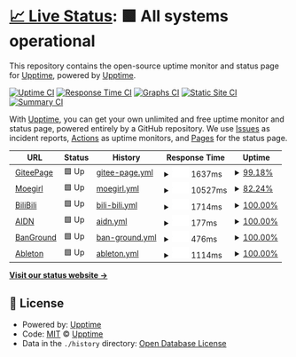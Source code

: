 # [📈 Live Status](https://demo.upptime.js.org): <!--live status--> **🟩 All systems operational**

This repository contains the open-source uptime monitor and status page for [Upptime](https://upptime.js.org), powered by [Upptime](https://github.com/upptime/upptime).

[![Uptime CI](https://github.com/upptime/upptime/workflows/Uptime%20CI/badge.svg)](https://github.com/upptime/upptime/actions?query=workflow%3A%22Uptime+CI%22)
[![Response Time CI](https://github.com/upptime/upptime/workflows/Response%20Time%20CI/badge.svg)](https://github.com/upptime/upptime/actions?query=workflow%3A%22Response+Time+CI%22)
[![Graphs CI](https://github.com/upptime/upptime/workflows/Graphs%20CI/badge.svg)](https://github.com/upptime/upptime/actions?query=workflow%3A%22Graphs+CI%22)
[![Static Site CI](https://github.com/upptime/upptime/workflows/Static%20Site%20CI/badge.svg)](https://github.com/upptime/upptime/actions?query=workflow%3A%22Static+Site+CI%22)
[![Summary CI](https://github.com/upptime/upptime/workflows/Summary%20CI/badge.svg)](https://github.com/upptime/upptime/actions?query=workflow%3A%22Summary+CI%22)

With [Upptime](https://upptime.js.org), you can get your own unlimited and free uptime monitor and status page, powered entirely by a GitHub repository. We use [Issues](https://github.com/upptime/upptime/issues) as incident reports, [Actions](https://github.com/upptime/upptime/actions) as uptime monitors, and [Pages](https://demo.upptime.js.org) for the status page.

<!--start: status pages-->
<!-- This summary is generated by Upptime (https://github.com/upptime/upptime) -->
<!-- Do not edit this manually, your changes will be overwritten -->
<!-- prettier-ignore -->
| URL | Status | History | Response Time | Uptime |
| --- | ------ | ------- | ------------- | ------ |
| <img alt="" src="https://favicons.githubusercontent.com/ravelloh.gitee.io" height="13"> [GiteePage](https://ravelloh.gitee.io) | 🟩 Up | [gitee-page.yml](https://github.com/Xeocnet-Studio/sitemonitor/commits/HEAD/history/gitee-page.yml) | <details><summary><img alt="Response time graph" src="./graphs/gitee-page/response-time-week.png" height="20"> 1637ms</summary><br><a href="https://demo.upptime.js.org/history/gitee-page"><img alt="Response time 1637" src="https://img.shields.io/endpoint?url=https%3A%2F%2Fraw.githubusercontent.com%2FXeocnet-Studio%2Fsitemonitor%2FHEAD%2Fapi%2Fgitee-page%2Fresponse-time.json"></a><br><a href="https://demo.upptime.js.org/history/gitee-page"><img alt="24-hour response time 1577" src="https://img.shields.io/endpoint?url=https%3A%2F%2Fraw.githubusercontent.com%2FXeocnet-Studio%2Fsitemonitor%2FHEAD%2Fapi%2Fgitee-page%2Fresponse-time-day.json"></a><br><a href="https://demo.upptime.js.org/history/gitee-page"><img alt="7-day response time 1637" src="https://img.shields.io/endpoint?url=https%3A%2F%2Fraw.githubusercontent.com%2FXeocnet-Studio%2Fsitemonitor%2FHEAD%2Fapi%2Fgitee-page%2Fresponse-time-week.json"></a><br><a href="https://demo.upptime.js.org/history/gitee-page"><img alt="30-day response time 1637" src="https://img.shields.io/endpoint?url=https%3A%2F%2Fraw.githubusercontent.com%2FXeocnet-Studio%2Fsitemonitor%2FHEAD%2Fapi%2Fgitee-page%2Fresponse-time-month.json"></a><br><a href="https://demo.upptime.js.org/history/gitee-page"><img alt="1-year response time 1637" src="https://img.shields.io/endpoint?url=https%3A%2F%2Fraw.githubusercontent.com%2FXeocnet-Studio%2Fsitemonitor%2FHEAD%2Fapi%2Fgitee-page%2Fresponse-time-year.json"></a></details> | <details><summary><a href="https://demo.upptime.js.org/history/gitee-page">99.18%</a></summary><a href="https://demo.upptime.js.org/history/gitee-page"><img alt="All-time uptime 99.18%" src="https://img.shields.io/endpoint?url=https%3A%2F%2Fraw.githubusercontent.com%2FXeocnet-Studio%2Fsitemonitor%2FHEAD%2Fapi%2Fgitee-page%2Fuptime.json"></a><br><a href="https://demo.upptime.js.org/history/gitee-page"><img alt="24-hour uptime 100.00%" src="https://img.shields.io/endpoint?url=https%3A%2F%2Fraw.githubusercontent.com%2FXeocnet-Studio%2Fsitemonitor%2FHEAD%2Fapi%2Fgitee-page%2Fuptime-day.json"></a><br><a href="https://demo.upptime.js.org/history/gitee-page"><img alt="7-day uptime 99.18%" src="https://img.shields.io/endpoint?url=https%3A%2F%2Fraw.githubusercontent.com%2FXeocnet-Studio%2Fsitemonitor%2FHEAD%2Fapi%2Fgitee-page%2Fuptime-week.json"></a><br><a href="https://demo.upptime.js.org/history/gitee-page"><img alt="30-day uptime 99.18%" src="https://img.shields.io/endpoint?url=https%3A%2F%2Fraw.githubusercontent.com%2FXeocnet-Studio%2Fsitemonitor%2FHEAD%2Fapi%2Fgitee-page%2Fuptime-month.json"></a><br><a href="https://demo.upptime.js.org/history/gitee-page"><img alt="1-year uptime 99.18%" src="https://img.shields.io/endpoint?url=https%3A%2F%2Fraw.githubusercontent.com%2FXeocnet-Studio%2Fsitemonitor%2FHEAD%2Fapi%2Fgitee-page%2Fuptime-year.json"></a></details>
| <img alt="" src="https://favicons.githubusercontent.com/moegirl.org.cn" height="13"> [Moegirl](http://moegirl.org.cn/) | 🟩 Up | [moegirl.yml](https://github.com/Xeocnet-Studio/sitemonitor/commits/HEAD/history/moegirl.yml) | <details><summary><img alt="Response time graph" src="./graphs/moegirl/response-time-week.png" height="20"> 10527ms</summary><br><a href="https://demo.upptime.js.org/history/moegirl"><img alt="Response time 10527" src="https://img.shields.io/endpoint?url=https%3A%2F%2Fraw.githubusercontent.com%2FXeocnet-Studio%2Fsitemonitor%2FHEAD%2Fapi%2Fmoegirl%2Fresponse-time.json"></a><br><a href="https://demo.upptime.js.org/history/moegirl"><img alt="24-hour response time 12029" src="https://img.shields.io/endpoint?url=https%3A%2F%2Fraw.githubusercontent.com%2FXeocnet-Studio%2Fsitemonitor%2FHEAD%2Fapi%2Fmoegirl%2Fresponse-time-day.json"></a><br><a href="https://demo.upptime.js.org/history/moegirl"><img alt="7-day response time 10527" src="https://img.shields.io/endpoint?url=https%3A%2F%2Fraw.githubusercontent.com%2FXeocnet-Studio%2Fsitemonitor%2FHEAD%2Fapi%2Fmoegirl%2Fresponse-time-week.json"></a><br><a href="https://demo.upptime.js.org/history/moegirl"><img alt="30-day response time 10527" src="https://img.shields.io/endpoint?url=https%3A%2F%2Fraw.githubusercontent.com%2FXeocnet-Studio%2Fsitemonitor%2FHEAD%2Fapi%2Fmoegirl%2Fresponse-time-month.json"></a><br><a href="https://demo.upptime.js.org/history/moegirl"><img alt="1-year response time 10527" src="https://img.shields.io/endpoint?url=https%3A%2F%2Fraw.githubusercontent.com%2FXeocnet-Studio%2Fsitemonitor%2FHEAD%2Fapi%2Fmoegirl%2Fresponse-time-year.json"></a></details> | <details><summary><a href="https://demo.upptime.js.org/history/moegirl">82.24%</a></summary><a href="https://demo.upptime.js.org/history/moegirl"><img alt="All-time uptime 82.24%" src="https://img.shields.io/endpoint?url=https%3A%2F%2Fraw.githubusercontent.com%2FXeocnet-Studio%2Fsitemonitor%2FHEAD%2Fapi%2Fmoegirl%2Fuptime.json"></a><br><a href="https://demo.upptime.js.org/history/moegirl"><img alt="24-hour uptime 59.69%" src="https://img.shields.io/endpoint?url=https%3A%2F%2Fraw.githubusercontent.com%2FXeocnet-Studio%2Fsitemonitor%2FHEAD%2Fapi%2Fmoegirl%2Fuptime-day.json"></a><br><a href="https://demo.upptime.js.org/history/moegirl"><img alt="7-day uptime 82.24%" src="https://img.shields.io/endpoint?url=https%3A%2F%2Fraw.githubusercontent.com%2FXeocnet-Studio%2Fsitemonitor%2FHEAD%2Fapi%2Fmoegirl%2Fuptime-week.json"></a><br><a href="https://demo.upptime.js.org/history/moegirl"><img alt="30-day uptime 82.24%" src="https://img.shields.io/endpoint?url=https%3A%2F%2Fraw.githubusercontent.com%2FXeocnet-Studio%2Fsitemonitor%2FHEAD%2Fapi%2Fmoegirl%2Fuptime-month.json"></a><br><a href="https://demo.upptime.js.org/history/moegirl"><img alt="1-year uptime 82.24%" src="https://img.shields.io/endpoint?url=https%3A%2F%2Fraw.githubusercontent.com%2FXeocnet-Studio%2Fsitemonitor%2FHEAD%2Fapi%2Fmoegirl%2Fuptime-year.json"></a></details>
| <img alt="" src="https://favicons.githubusercontent.com/bilibili.com" height="13"> [BiliBili](https://bilibili.com/) | 🟩 Up | [bili-bili.yml](https://github.com/Xeocnet-Studio/sitemonitor/commits/HEAD/history/bili-bili.yml) | <details><summary><img alt="Response time graph" src="./graphs/bili-bili/response-time-week.png" height="20"> 1714ms</summary><br><a href="https://demo.upptime.js.org/history/bili-bili"><img alt="Response time 1714" src="https://img.shields.io/endpoint?url=https%3A%2F%2Fraw.githubusercontent.com%2FXeocnet-Studio%2Fsitemonitor%2FHEAD%2Fapi%2Fbili-bili%2Fresponse-time.json"></a><br><a href="https://demo.upptime.js.org/history/bili-bili"><img alt="24-hour response time 1314" src="https://img.shields.io/endpoint?url=https%3A%2F%2Fraw.githubusercontent.com%2FXeocnet-Studio%2Fsitemonitor%2FHEAD%2Fapi%2Fbili-bili%2Fresponse-time-day.json"></a><br><a href="https://demo.upptime.js.org/history/bili-bili"><img alt="7-day response time 1714" src="https://img.shields.io/endpoint?url=https%3A%2F%2Fraw.githubusercontent.com%2FXeocnet-Studio%2Fsitemonitor%2FHEAD%2Fapi%2Fbili-bili%2Fresponse-time-week.json"></a><br><a href="https://demo.upptime.js.org/history/bili-bili"><img alt="30-day response time 1714" src="https://img.shields.io/endpoint?url=https%3A%2F%2Fraw.githubusercontent.com%2FXeocnet-Studio%2Fsitemonitor%2FHEAD%2Fapi%2Fbili-bili%2Fresponse-time-month.json"></a><br><a href="https://demo.upptime.js.org/history/bili-bili"><img alt="1-year response time 1714" src="https://img.shields.io/endpoint?url=https%3A%2F%2Fraw.githubusercontent.com%2FXeocnet-Studio%2Fsitemonitor%2FHEAD%2Fapi%2Fbili-bili%2Fresponse-time-year.json"></a></details> | <details><summary><a href="https://demo.upptime.js.org/history/bili-bili">100.00%</a></summary><a href="https://demo.upptime.js.org/history/bili-bili"><img alt="All-time uptime 100.00%" src="https://img.shields.io/endpoint?url=https%3A%2F%2Fraw.githubusercontent.com%2FXeocnet-Studio%2Fsitemonitor%2FHEAD%2Fapi%2Fbili-bili%2Fuptime.json"></a><br><a href="https://demo.upptime.js.org/history/bili-bili"><img alt="24-hour uptime 100.00%" src="https://img.shields.io/endpoint?url=https%3A%2F%2Fraw.githubusercontent.com%2FXeocnet-Studio%2Fsitemonitor%2FHEAD%2Fapi%2Fbili-bili%2Fuptime-day.json"></a><br><a href="https://demo.upptime.js.org/history/bili-bili"><img alt="7-day uptime 100.00%" src="https://img.shields.io/endpoint?url=https%3A%2F%2Fraw.githubusercontent.com%2FXeocnet-Studio%2Fsitemonitor%2FHEAD%2Fapi%2Fbili-bili%2Fuptime-week.json"></a><br><a href="https://demo.upptime.js.org/history/bili-bili"><img alt="30-day uptime 100.00%" src="https://img.shields.io/endpoint?url=https%3A%2F%2Fraw.githubusercontent.com%2FXeocnet-Studio%2Fsitemonitor%2FHEAD%2Fapi%2Fbili-bili%2Fuptime-month.json"></a><br><a href="https://demo.upptime.js.org/history/bili-bili"><img alt="1-year uptime 100.00%" src="https://img.shields.io/endpoint?url=https%3A%2F%2Fraw.githubusercontent.com%2FXeocnet-Studio%2Fsitemonitor%2FHEAD%2Fapi%2Fbili-bili%2Fuptime-year.json"></a></details>
| <img alt="" src="https://favicons.githubusercontent.com/aidn.jp" height="13"> [AIDN](https://aidn.jp) | 🟩 Up | [aidn.yml](https://github.com/Xeocnet-Studio/sitemonitor/commits/HEAD/history/aidn.yml) | <details><summary><img alt="Response time graph" src="./graphs/aidn/response-time-week.png" height="20"> 177ms</summary><br><a href="https://demo.upptime.js.org/history/aidn"><img alt="Response time 177" src="https://img.shields.io/endpoint?url=https%3A%2F%2Fraw.githubusercontent.com%2FXeocnet-Studio%2Fsitemonitor%2FHEAD%2Fapi%2Faidn%2Fresponse-time.json"></a><br><a href="https://demo.upptime.js.org/history/aidn"><img alt="24-hour response time 190" src="https://img.shields.io/endpoint?url=https%3A%2F%2Fraw.githubusercontent.com%2FXeocnet-Studio%2Fsitemonitor%2FHEAD%2Fapi%2Faidn%2Fresponse-time-day.json"></a><br><a href="https://demo.upptime.js.org/history/aidn"><img alt="7-day response time 177" src="https://img.shields.io/endpoint?url=https%3A%2F%2Fraw.githubusercontent.com%2FXeocnet-Studio%2Fsitemonitor%2FHEAD%2Fapi%2Faidn%2Fresponse-time-week.json"></a><br><a href="https://demo.upptime.js.org/history/aidn"><img alt="30-day response time 177" src="https://img.shields.io/endpoint?url=https%3A%2F%2Fraw.githubusercontent.com%2FXeocnet-Studio%2Fsitemonitor%2FHEAD%2Fapi%2Faidn%2Fresponse-time-month.json"></a><br><a href="https://demo.upptime.js.org/history/aidn"><img alt="1-year response time 177" src="https://img.shields.io/endpoint?url=https%3A%2F%2Fraw.githubusercontent.com%2FXeocnet-Studio%2Fsitemonitor%2FHEAD%2Fapi%2Faidn%2Fresponse-time-year.json"></a></details> | <details><summary><a href="https://demo.upptime.js.org/history/aidn">100.00%</a></summary><a href="https://demo.upptime.js.org/history/aidn"><img alt="All-time uptime 100.00%" src="https://img.shields.io/endpoint?url=https%3A%2F%2Fraw.githubusercontent.com%2FXeocnet-Studio%2Fsitemonitor%2FHEAD%2Fapi%2Faidn%2Fuptime.json"></a><br><a href="https://demo.upptime.js.org/history/aidn"><img alt="24-hour uptime 100.00%" src="https://img.shields.io/endpoint?url=https%3A%2F%2Fraw.githubusercontent.com%2FXeocnet-Studio%2Fsitemonitor%2FHEAD%2Fapi%2Faidn%2Fuptime-day.json"></a><br><a href="https://demo.upptime.js.org/history/aidn"><img alt="7-day uptime 100.00%" src="https://img.shields.io/endpoint?url=https%3A%2F%2Fraw.githubusercontent.com%2FXeocnet-Studio%2Fsitemonitor%2FHEAD%2Fapi%2Faidn%2Fuptime-week.json"></a><br><a href="https://demo.upptime.js.org/history/aidn"><img alt="30-day uptime 100.00%" src="https://img.shields.io/endpoint?url=https%3A%2F%2Fraw.githubusercontent.com%2FXeocnet-Studio%2Fsitemonitor%2FHEAD%2Fapi%2Faidn%2Fuptime-month.json"></a><br><a href="https://demo.upptime.js.org/history/aidn"><img alt="1-year uptime 100.00%" src="https://img.shields.io/endpoint?url=https%3A%2F%2Fraw.githubusercontent.com%2FXeocnet-Studio%2Fsitemonitor%2FHEAD%2Fapi%2Faidn%2Fuptime-year.json"></a></details>
| <img alt="" src="https://favicons.githubusercontent.com/player.banground.fun" height="13"> [BanGround](https://player.banground.fun) | 🟩 Up | [ban-ground.yml](https://github.com/Xeocnet-Studio/sitemonitor/commits/HEAD/history/ban-ground.yml) | <details><summary><img alt="Response time graph" src="./graphs/ban-ground/response-time-week.png" height="20"> 476ms</summary><br><a href="https://demo.upptime.js.org/history/ban-ground"><img alt="Response time 476" src="https://img.shields.io/endpoint?url=https%3A%2F%2Fraw.githubusercontent.com%2FXeocnet-Studio%2Fsitemonitor%2FHEAD%2Fapi%2Fban-ground%2Fresponse-time.json"></a><br><a href="https://demo.upptime.js.org/history/ban-ground"><img alt="24-hour response time 310" src="https://img.shields.io/endpoint?url=https%3A%2F%2Fraw.githubusercontent.com%2FXeocnet-Studio%2Fsitemonitor%2FHEAD%2Fapi%2Fban-ground%2Fresponse-time-day.json"></a><br><a href="https://demo.upptime.js.org/history/ban-ground"><img alt="7-day response time 476" src="https://img.shields.io/endpoint?url=https%3A%2F%2Fraw.githubusercontent.com%2FXeocnet-Studio%2Fsitemonitor%2FHEAD%2Fapi%2Fban-ground%2Fresponse-time-week.json"></a><br><a href="https://demo.upptime.js.org/history/ban-ground"><img alt="30-day response time 476" src="https://img.shields.io/endpoint?url=https%3A%2F%2Fraw.githubusercontent.com%2FXeocnet-Studio%2Fsitemonitor%2FHEAD%2Fapi%2Fban-ground%2Fresponse-time-month.json"></a><br><a href="https://demo.upptime.js.org/history/ban-ground"><img alt="1-year response time 476" src="https://img.shields.io/endpoint?url=https%3A%2F%2Fraw.githubusercontent.com%2FXeocnet-Studio%2Fsitemonitor%2FHEAD%2Fapi%2Fban-ground%2Fresponse-time-year.json"></a></details> | <details><summary><a href="https://demo.upptime.js.org/history/ban-ground">100.00%</a></summary><a href="https://demo.upptime.js.org/history/ban-ground"><img alt="All-time uptime 100.00%" src="https://img.shields.io/endpoint?url=https%3A%2F%2Fraw.githubusercontent.com%2FXeocnet-Studio%2Fsitemonitor%2FHEAD%2Fapi%2Fban-ground%2Fuptime.json"></a><br><a href="https://demo.upptime.js.org/history/ban-ground"><img alt="24-hour uptime 100.00%" src="https://img.shields.io/endpoint?url=https%3A%2F%2Fraw.githubusercontent.com%2FXeocnet-Studio%2Fsitemonitor%2FHEAD%2Fapi%2Fban-ground%2Fuptime-day.json"></a><br><a href="https://demo.upptime.js.org/history/ban-ground"><img alt="7-day uptime 100.00%" src="https://img.shields.io/endpoint?url=https%3A%2F%2Fraw.githubusercontent.com%2FXeocnet-Studio%2Fsitemonitor%2FHEAD%2Fapi%2Fban-ground%2Fuptime-week.json"></a><br><a href="https://demo.upptime.js.org/history/ban-ground"><img alt="30-day uptime 100.00%" src="https://img.shields.io/endpoint?url=https%3A%2F%2Fraw.githubusercontent.com%2FXeocnet-Studio%2Fsitemonitor%2FHEAD%2Fapi%2Fban-ground%2Fuptime-month.json"></a><br><a href="https://demo.upptime.js.org/history/ban-ground"><img alt="1-year uptime 100.00%" src="https://img.shields.io/endpoint?url=https%3A%2F%2Fraw.githubusercontent.com%2FXeocnet-Studio%2Fsitemonitor%2FHEAD%2Fapi%2Fban-ground%2Fuptime-year.json"></a></details>
| <img alt="" src="https://favicons.githubusercontent.com/www.ableton.com" height="13"> [Ableton](https://www.ableton.com) | 🟩 Up | [ableton.yml](https://github.com/Xeocnet-Studio/sitemonitor/commits/HEAD/history/ableton.yml) | <details><summary><img alt="Response time graph" src="./graphs/ableton/response-time-week.png" height="20"> 1114ms</summary><br><a href="https://demo.upptime.js.org/history/ableton"><img alt="Response time 1114" src="https://img.shields.io/endpoint?url=https%3A%2F%2Fraw.githubusercontent.com%2FXeocnet-Studio%2Fsitemonitor%2FHEAD%2Fapi%2Fableton%2Fresponse-time.json"></a><br><a href="https://demo.upptime.js.org/history/ableton"><img alt="24-hour response time 1145" src="https://img.shields.io/endpoint?url=https%3A%2F%2Fraw.githubusercontent.com%2FXeocnet-Studio%2Fsitemonitor%2FHEAD%2Fapi%2Fableton%2Fresponse-time-day.json"></a><br><a href="https://demo.upptime.js.org/history/ableton"><img alt="7-day response time 1114" src="https://img.shields.io/endpoint?url=https%3A%2F%2Fraw.githubusercontent.com%2FXeocnet-Studio%2Fsitemonitor%2FHEAD%2Fapi%2Fableton%2Fresponse-time-week.json"></a><br><a href="https://demo.upptime.js.org/history/ableton"><img alt="30-day response time 1114" src="https://img.shields.io/endpoint?url=https%3A%2F%2Fraw.githubusercontent.com%2FXeocnet-Studio%2Fsitemonitor%2FHEAD%2Fapi%2Fableton%2Fresponse-time-month.json"></a><br><a href="https://demo.upptime.js.org/history/ableton"><img alt="1-year response time 1114" src="https://img.shields.io/endpoint?url=https%3A%2F%2Fraw.githubusercontent.com%2FXeocnet-Studio%2Fsitemonitor%2FHEAD%2Fapi%2Fableton%2Fresponse-time-year.json"></a></details> | <details><summary><a href="https://demo.upptime.js.org/history/ableton">100.00%</a></summary><a href="https://demo.upptime.js.org/history/ableton"><img alt="All-time uptime 100.00%" src="https://img.shields.io/endpoint?url=https%3A%2F%2Fraw.githubusercontent.com%2FXeocnet-Studio%2Fsitemonitor%2FHEAD%2Fapi%2Fableton%2Fuptime.json"></a><br><a href="https://demo.upptime.js.org/history/ableton"><img alt="24-hour uptime 100.00%" src="https://img.shields.io/endpoint?url=https%3A%2F%2Fraw.githubusercontent.com%2FXeocnet-Studio%2Fsitemonitor%2FHEAD%2Fapi%2Fableton%2Fuptime-day.json"></a><br><a href="https://demo.upptime.js.org/history/ableton"><img alt="7-day uptime 100.00%" src="https://img.shields.io/endpoint?url=https%3A%2F%2Fraw.githubusercontent.com%2FXeocnet-Studio%2Fsitemonitor%2FHEAD%2Fapi%2Fableton%2Fuptime-week.json"></a><br><a href="https://demo.upptime.js.org/history/ableton"><img alt="30-day uptime 100.00%" src="https://img.shields.io/endpoint?url=https%3A%2F%2Fraw.githubusercontent.com%2FXeocnet-Studio%2Fsitemonitor%2FHEAD%2Fapi%2Fableton%2Fuptime-month.json"></a><br><a href="https://demo.upptime.js.org/history/ableton"><img alt="1-year uptime 100.00%" src="https://img.shields.io/endpoint?url=https%3A%2F%2Fraw.githubusercontent.com%2FXeocnet-Studio%2Fsitemonitor%2FHEAD%2Fapi%2Fableton%2Fuptime-year.json"></a></details>

<!--end: status pages-->

[**Visit our status website →**](https://demo.upptime.js.org)

## 📄 License

- Powered by: [Upptime](https://github.com/upptime/upptime)
- Code: [MIT](./LICENSE) © [Upptime](https://upptime.js.org)
- Data in the `./history` directory: [Open Database License](https://opendatacommons.org/licenses/odbl/1-0/)
